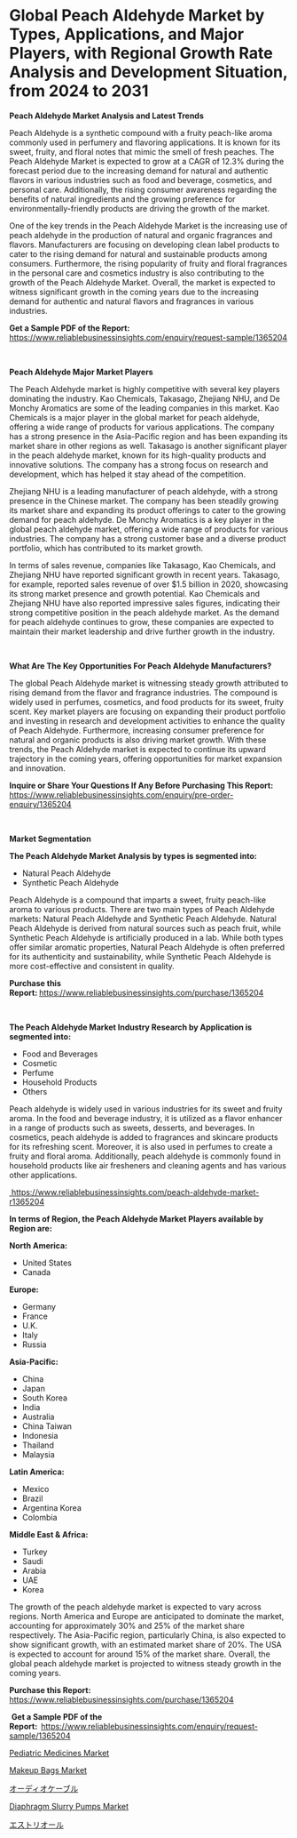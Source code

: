 <p><h1>Global Peach Aldehyde Market by Types, Applications, and Major Players, with Regional Growth Rate Analysis and Development Situation, from 2024 to 2031</h1></p><p><strong>Peach Aldehyde Market Analysis and Latest Trends</strong></p>
<p><p>Peach Aldehyde is a synthetic compound with a fruity peach-like aroma commonly used in perfumery and flavoring applications. It is known for its sweet, fruity, and floral notes that mimic the smell of fresh peaches. The Peach Aldehyde Market is expected to grow at a CAGR of 12.3% during the forecast period due to the increasing demand for natural and authentic flavors in various industries such as food and beverage, cosmetics, and personal care. Additionally, the rising consumer awareness regarding the benefits of natural ingredients and the growing preference for environmentally-friendly products are driving the growth of the market.</p><p>One of the key trends in the Peach Aldehyde Market is the increasing use of peach aldehyde in the production of natural and organic fragrances and flavors. Manufacturers are focusing on developing clean label products to cater to the rising demand for natural and sustainable products among consumers. Furthermore, the rising popularity of fruity and floral fragrances in the personal care and cosmetics industry is also contributing to the growth of the Peach Aldehyde Market. Overall, the market is expected to witness significant growth in the coming years due to the increasing demand for authentic and natural flavors and fragrances in various industries.</p></p>
<p><strong>Get a Sample PDF of the Report:&nbsp;</strong> <a href="https://www.reliablebusinessinsights.com/enquiry/request-sample/1365204">https://www.reliablebusinessinsights.com/enquiry/request-sample/1365204</a></p>
<p>&nbsp;</p>
<p><strong>Peach Aldehyde Major Market Players</strong></p>
<p><p>The Peach Aldehyde market is highly competitive with several key players dominating the industry. Kao Chemicals, Takasago, Zhejiang NHU, and De Monchy Aromatics are some of the leading companies in this market. Kao Chemicals is a major player in the global market for peach aldehyde, offering a wide range of products for various applications. The company has a strong presence in the Asia-Pacific region and has been expanding its market share in other regions as well. Takasago is another significant player in the peach aldehyde market, known for its high-quality products and innovative solutions. The company has a strong focus on research and development, which has helped it stay ahead of the competition.</p><p>Zhejiang NHU is a leading manufacturer of peach aldehyde, with a strong presence in the Chinese market. The company has been steadily growing its market share and expanding its product offerings to cater to the growing demand for peach aldehyde. De Monchy Aromatics is a key player in the global peach aldehyde market, offering a wide range of products for various industries. The company has a strong customer base and a diverse product portfolio, which has contributed to its market growth.</p><p>In terms of sales revenue, companies like Takasago, Kao Chemicals, and Zhejiang NHU have reported significant growth in recent years. Takasago, for example, reported sales revenue of over $1.5 billion in 2020, showcasing its strong market presence and growth potential. Kao Chemicals and Zhejiang NHU have also reported impressive sales figures, indicating their strong competitive position in the peach aldehyde market. As the demand for peach aldehyde continues to grow, these companies are expected to maintain their market leadership and drive further growth in the industry.</p></p>
<p>&nbsp;</p>
<p><strong>What Are The Key Opportunities For Peach Aldehyde Manufacturers?</strong></p>
<p><p>The global Peach Aldehyde market is witnessing steady growth attributed to rising demand from the flavor and fragrance industries. The compound is widely used in perfumes, cosmetics, and food products for its sweet, fruity scent. Key market players are focusing on expanding their product portfolio and investing in research and development activities to enhance the quality of Peach Aldehyde. Furthermore, increasing consumer preference for natural and organic products is also driving market growth. With these trends, the Peach Aldehyde market is expected to continue its upward trajectory in the coming years, offering opportunities for market expansion and innovation.</p></p>
<p><strong>Inquire or Share Your Questions If Any Before Purchasing This Report:</strong> <a href="https://www.reliablebusinessinsights.com/enquiry/pre-order-enquiry/1365204">https://www.reliablebusinessinsights.com/enquiry/pre-order-enquiry/1365204</a></p>
<p>&nbsp;</p>
<p><strong>Market Segmentation</strong></p>
<p><strong>The Peach Aldehyde Market Analysis by types is segmented into:</strong></p>
<p><ul><li>Natural Peach Aldehyde</li><li>Synthetic Peach Aldehyde</li></ul></p>
<p><p>Peach Aldehyde is a compound that imparts a sweet, fruity peach-like aroma to various products. There are two main types of Peach Aldehyde markets: Natural Peach Aldehyde and Synthetic Peach Aldehyde. Natural Peach Aldehyde is derived from natural sources such as peach fruit, while Synthetic Peach Aldehyde is artificially produced in a lab. While both types offer similar aromatic properties, Natural Peach Aldehyde is often preferred for its authenticity and sustainability, while Synthetic Peach Aldehyde is more cost-effective and consistent in quality.</p></p>
<p><strong>Purchase this Report:&nbsp;</strong><a href="https://www.reliablebusinessinsights.com/purchase/1365204">https://www.reliablebusinessinsights.com/purchase/1365204</a></p>
<p>&nbsp;</p>
<p><strong>The Peach Aldehyde Market Industry Research by Application is segmented into:</strong></p>
<p><ul><li>Food and Beverages</li><li>Cosmetic</li><li>Perfume</li><li>Household Products</li><li>Others</li></ul></p>
<p><p>Peach aldehyde is widely used in various industries for its sweet and fruity aroma. In the food and beverage industry, it is utilized as a flavor enhancer in a range of products such as sweets, desserts, and beverages. In cosmetics, peach aldehyde is added to fragrances and skincare products for its refreshing scent. Moreover, it is also used in perfumes to create a fruity and floral aroma. Additionally, peach aldehyde is commonly found in household products like air fresheners and cleaning agents and has various other applications.</p></p>
<p><a href="https://www.reliablebusinessinsights.com/peach-aldehyde-market-r1365204">&nbsp;https://www.reliablebusinessinsights.com/peach-aldehyde-market-r1365204</a></p>
<p><strong>In terms of Region, the Peach Aldehyde Market Players available by Region are:</strong></p>
<p>
    <p> <strong> North America: </strong>
        <ul>
            <li>United States</li>
            <li>Canada</li>
        </ul>
        </p> 
    <p> <strong> Europe: </strong>
        <ul>
            <li>Germany</li>
            <li>France</li>
            <li>U.K.</li>
            <li>Italy</li>
            <li>Russia</li>
        </ul>
        </p> 
    <p> <strong> Asia-Pacific: </strong>
        <ul>
            <li>China</li>
            <li>Japan</li>
            <li>South Korea</li>
            <li>India</li>
            <li>Australia</li>
            <li>China Taiwan</li>
            <li>Indonesia</li>
            <li>Thailand</li>
            <li>Malaysia</li>
        </ul>
        </p> 
    <p> <strong> Latin America: </strong>
        <ul>
            <li>Mexico</li>
            <li>Brazil</li>
            <li>Argentina Korea</li>
            <li>Colombia</li>
        </ul>
        </p> 
    <p> <strong> Middle East & Africa: </strong>
        <ul>
            <li>Turkey</li>
            <li>Saudi</li>
            <li>Arabia</li>
            <li>UAE</li>
            <li>Korea</li>
        </ul>
    </p>
    </p>
<p><p>The growth of the peach aldehyde market is expected to vary across regions. North America and Europe are anticipated to dominate the market, accounting for approximately 30% and 25% of the market share respectively. The Asia-Pacific region, particularly China, is also expected to show significant growth, with an estimated market share of 20%. The USA is expected to account for around 15% of the market share. Overall, the global peach aldehyde market is projected to witness steady growth in the coming years.</p></p>
<p><strong>Purchase this Report: </strong><a href="https://www.reliablebusinessinsights.com/purchase/1365204">https://www.reliablebusinessinsights.com/purchase/1365204</a></p>
<p>&nbsp;<strong>Get a Sample PDF of the Report:&nbsp;&nbsp;</strong><a href="https://www.reliablebusinessinsights.com/enquiry/request-sample/1365204">https://www.reliablebusinessinsights.com/enquiry/request-sample/1365204</a></p>
<p><strong></strong></p>
<p><p><a href="https://github.com/rionkhanvai01/Market-Research-Report-List-1/blob/main/pediatric-medicines-market.md">Pediatric Medicines Market</a></p><p><a href="https://www.linkedin.com/pulse/makeup-bags-market-outlook-forecast-from-2024-2031-hannibex-pvuzf">Makeup Bags Market</a></p><p><a href="https://medium.com/@elishelacruz56456/%E3%82%AA%E3%83%BC%E3%83%87%E3%82%A3%E3%82%AA%E3%82%B1%E3%83%BC%E3%83%96%E3%83%AB%E5%B8%82%E5%A0%B4%E3%81%AF-%E5%B8%82%E5%A0%B4%E3%82%B7%E3%82%A7%E3%82%A2-%E5%B8%82%E5%A0%B4%E5%8B%95%E5%90%91-%E5%B8%82%E5%A0%B4%E6%88%90%E9%95%B7%E3%81%AB%E9%96%A2%E3%81%99%E3%82%8B%E6%83%85%E5%A0%B1%E3%82%92%E6%8F%90%E4%BE%9B%E3%81%97%E3%81%BE%E3%81%99-1e34507f1ab4">オーディオケーブル</a></p><p><a href="https://issuu.com/reportprime-2/docs/diaphragm-slurry-pumps-market-size-2030.pptx">Diaphragm Slurry Pumps Market</a></p><p><a href="https://medium.com/@frankfurter35566/%E3%82%A8%E3%82%B9%E3%83%88%E3%83%AA%E3%82%AA%E3%83%BC%E3%83%AB%E5%B8%82%E5%A0%B4%E8%A6%8F%E6%A8%A1-cagr-%E3%83%88%E3%83%AC%E3%83%B3%E3%83%892024-2030-767d7def0131">エストリオール</a></p></p>